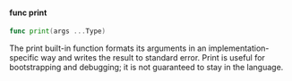 #### func print

```go
func print(args ...Type)
```

The print built-in function formats its arguments in an
implementation-specific way and writes the result to standard error.
Print is useful for bootstrapping and debugging; it is not guaranteed to
stay in the language.

